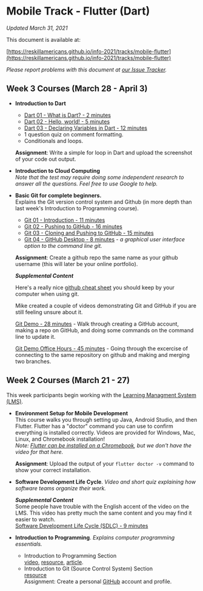# Mobile Track - Flutter (Dart)

*Updated March 31, 2021*

This document is available at:

[https://reskillamericans.github.io/info-2021/tracks/mobile-flutter](https://reskillamericans.github.io/info-2021/tracks/mobile-flutter)

*Please report problems with this document at
[our Issue Tracker](https://github.com/reskillamericans/info-2021/issues/new?title=mobile-flutter.md:).*

## Week 3 Courses (March 28 - April 3)

- **Introduction to Dart**<br>
  - [Dart 01 - What is Dart? - 2 minutes](https://youtu.be/EJ6bRzjNM9g)
  - [Dart 02 - Hello, world! - 5 minutes](https://youtu.be/bvIOhfYvD0c)
  - [Dart 03 - Declaring Variables in Dart - 12 minutes](https://youtu.be/nOJ8I8S_SFU)
  - 1 question quiz on comment formatting.
  - Conditionals and loops.

  **Assignment**: Write a simple for loop in Dart and upload the screenshot of your code out output.

- **Introduction to Cloud Computing**<br>
  *Note that the test may require doing some independent research
  to answer all the questions.  Feel free to use Google to help.*
- **Basic Git for complete beginners.**<br>
  Explains the Git version control system and Github (in more depth
  than last week's Introduction to Programming course).
  - [Git 01 - Introduction - 11 minutes](https://youtu.be/dI_CUlVKrFw)
  - [Git 02 - Pushing to GitHub - 16 minutes](https://youtu.be/0FaJF4t5Kfo)
  - [Git 03 - Cloning and Pushing to GitHub - 15 minutes](https://youtu.be/2chNGl5RGy4)
  - [Git 04 - GitHub Desktop - 8 minutes](https://youtu.be/YUkoy0PlTFQ) - *a graphical user interface option to the command line git.*

  **Assignment**: Create a github repo the same name as your github username (this will later be your online portfolio).

  ***Supplemental Content***

  Here's a really nice [github cheat sheet](../cheat-sheets/github-git-cheat-sheet.pdf) you should keep by your computer when using git.

  Mike created a couple of videos demonstrating Git and GitHub if you are still feeling unsure about it.

  [Git Demo - 28 minutes](https://youtu.be/RjGRfYAesFw) - Walk through creating a GitHub account, making a repo on GitHub, and doing some commands on the command line to update it.

  [Git Demo Office Hours - 45 minutes](https://www.youtube.com/watch?v=7zXiwnwde9g) - Going through the excercise of connecting to the same repository on github and making and merging two branches.

## Week 2 Courses (March 21 - 27)

This week participants begin working with the [Learning Managment System (LMS)](https://reskillamericans.us).

- **Environment Setup for Mobile Development**<br>
  This course walks you through setting up Java, Android Studio, and then Flutter.  Flutter has a "doctor" command you can use to confirm everything
  is installed correctly.  Videos are provided for Windows, Mac, Linux, and
  Chromebook installation!<br>
  *Note:
  [Flutter can be installed on a Chromebook](https://flutter.dev/docs/get-started/install/chromeos),
  but we don't have the video for that here.*

  **Assignment**: Upload the output of your `flutter doctor -v` command to show your correct installation.
- **Software Development Life Cycle**. *Video and short quiz explaining how software teams organize their work.*

  ***Supplemental Content***<br>
  Some people have trouble with the English accent of the video on the LMS.  This video has pretty much the same content and you may find it easier to watch.<br>
  [Software Development Life Cycle (SDLC) - 9 minutes](https://youtu.be/i-QyW8D3ei0)
- **Introduction to Programming**.  *Explains computer programming essentials.*
  - Introduction to Programming Section<br>
    [video](https://youtu.be/zOjov-2OZ0E), [resource](https://github.com/microsoft/Web-Dev-For-Beginners/tree/main/1-getting-started-lessons/1-intro-to-programming-languages), [article](https://www.freecodecamp.org/news/beginners-roadmap-web-development/).
  - Introduction to Git (Source Control System) Section<br>
    [resource](https://github.com/microsoft/Web-Dev-For-Beginners/tree/main/1-getting-started-lessons/2-github-basics)<br>
  Assignment: Create a personal [GitHub](https://github.com/) account and profile.
